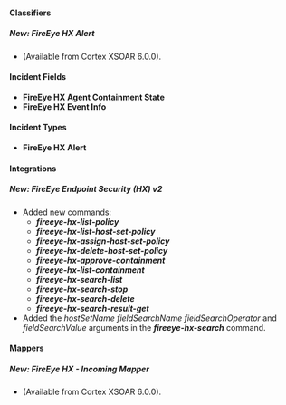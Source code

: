 
#### Classifiers
##### New: FireEye HX Alert
-  (Available from Cortex XSOAR 6.0.0).
#### Incident Fields
- **FireEye HX Agent Containment State**
- **FireEye HX Event Info**

#### Incident Types
- **FireEye HX Alert**

#### Integrations
##### New: FireEye Endpoint Security (HX) v2
- Added new commands:
    - ***fireeye-hx-list-policy***
    - ***fireeye-hx-list-host-set-policy***
    - ***fireeye-hx-assign-host-set-policy***
    - ***fireeye-hx-delete-host-set-policy***
    - ***fireeye-hx-approve-containment***
    - ***fireeye-hx-list-containment***
    - ***fireeye-hx-search-list***
    - ***fireeye-hx-search-stop***
    - ***fireeye-hx-search-delete***
    - ***fireeye-hx-search-result-get***
- Added the *hostSetName* *fieldSearchName* *fieldSearchOperator* and *fieldSearchValue* arguments in the ***fireeye-hx-search*** command.
#### Mappers
##### New: FireEye HX - Incoming Mapper
- (Available from Cortex XSOAR 6.0.0).